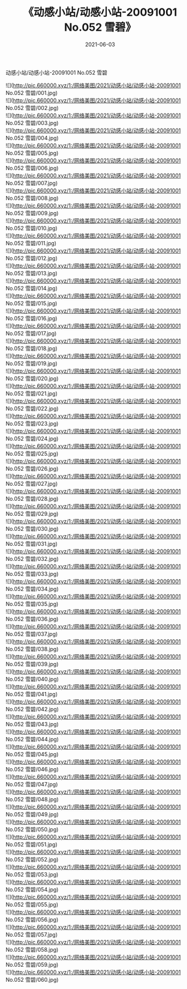 ﻿---
layout: post
title:  《动感小站/动感小站-20091001 No.052 雪碧》
date:   2021-06-03
img: http://pic.660000.xyz/1:/网络美图/2021/动感小站/动感小站-20091001 No.052 雪碧/000.jpg
categories: [美女, 清纯, 唯美]
---

动感小站/动感小站-20091001 No.052 雪碧

 ![](http://pic.660000.xyz/1:/网络美图/2021/动感小站/动感小站-20091001 No.052 雪碧/001.jpg) <br>![](http://pic.660000.xyz/1:/网络美图/2021/动感小站/动感小站-20091001 No.052 雪碧/002.jpg) <br>![](http://pic.660000.xyz/1:/网络美图/2021/动感小站/动感小站-20091001 No.052 雪碧/003.jpg) <br>![](http://pic.660000.xyz/1:/网络美图/2021/动感小站/动感小站-20091001 No.052 雪碧/004.jpg) <br>![](http://pic.660000.xyz/1:/网络美图/2021/动感小站/动感小站-20091001 No.052 雪碧/005.jpg) <br>![](http://pic.660000.xyz/1:/网络美图/2021/动感小站/动感小站-20091001 No.052 雪碧/006.jpg) <br>![](http://pic.660000.xyz/1:/网络美图/2021/动感小站/动感小站-20091001 No.052 雪碧/007.jpg) <br>![](http://pic.660000.xyz/1:/网络美图/2021/动感小站/动感小站-20091001 No.052 雪碧/008.jpg) <br>![](http://pic.660000.xyz/1:/网络美图/2021/动感小站/动感小站-20091001 No.052 雪碧/009.jpg) <br>![](http://pic.660000.xyz/1:/网络美图/2021/动感小站/动感小站-20091001 No.052 雪碧/010.jpg) <br>![](http://pic.660000.xyz/1:/网络美图/2021/动感小站/动感小站-20091001 No.052 雪碧/011.jpg) <br>![](http://pic.660000.xyz/1:/网络美图/2021/动感小站/动感小站-20091001 No.052 雪碧/012.jpg) <br>![](http://pic.660000.xyz/1:/网络美图/2021/动感小站/动感小站-20091001 No.052 雪碧/013.jpg) <br>![](http://pic.660000.xyz/1:/网络美图/2021/动感小站/动感小站-20091001 No.052 雪碧/014.jpg) <br>![](http://pic.660000.xyz/1:/网络美图/2021/动感小站/动感小站-20091001 No.052 雪碧/015.jpg) <br>![](http://pic.660000.xyz/1:/网络美图/2021/动感小站/动感小站-20091001 No.052 雪碧/016.jpg) <br>![](http://pic.660000.xyz/1:/网络美图/2021/动感小站/动感小站-20091001 No.052 雪碧/017.jpg) <br>![](http://pic.660000.xyz/1:/网络美图/2021/动感小站/动感小站-20091001 No.052 雪碧/018.jpg) <br>![](http://pic.660000.xyz/1:/网络美图/2021/动感小站/动感小站-20091001 No.052 雪碧/019.jpg) <br>![](http://pic.660000.xyz/1:/网络美图/2021/动感小站/动感小站-20091001 No.052 雪碧/020.jpg) <br>![](http://pic.660000.xyz/1:/网络美图/2021/动感小站/动感小站-20091001 No.052 雪碧/021.jpg) <br>![](http://pic.660000.xyz/1:/网络美图/2021/动感小站/动感小站-20091001 No.052 雪碧/022.jpg) <br>![](http://pic.660000.xyz/1:/网络美图/2021/动感小站/动感小站-20091001 No.052 雪碧/023.jpg) <br>![](http://pic.660000.xyz/1:/网络美图/2021/动感小站/动感小站-20091001 No.052 雪碧/024.jpg) <br>![](http://pic.660000.xyz/1:/网络美图/2021/动感小站/动感小站-20091001 No.052 雪碧/025.jpg) <br>![](http://pic.660000.xyz/1:/网络美图/2021/动感小站/动感小站-20091001 No.052 雪碧/026.jpg) <br>![](http://pic.660000.xyz/1:/网络美图/2021/动感小站/动感小站-20091001 No.052 雪碧/027.jpg) <br>![](http://pic.660000.xyz/1:/网络美图/2021/动感小站/动感小站-20091001 No.052 雪碧/028.jpg) <br>![](http://pic.660000.xyz/1:/网络美图/2021/动感小站/动感小站-20091001 No.052 雪碧/029.jpg) <br>![](http://pic.660000.xyz/1:/网络美图/2021/动感小站/动感小站-20091001 No.052 雪碧/030.jpg) <br>![](http://pic.660000.xyz/1:/网络美图/2021/动感小站/动感小站-20091001 No.052 雪碧/031.jpg) <br>![](http://pic.660000.xyz/1:/网络美图/2021/动感小站/动感小站-20091001 No.052 雪碧/032.jpg) <br>![](http://pic.660000.xyz/1:/网络美图/2021/动感小站/动感小站-20091001 No.052 雪碧/033.jpg) <br>![](http://pic.660000.xyz/1:/网络美图/2021/动感小站/动感小站-20091001 No.052 雪碧/034.jpg) <br>![](http://pic.660000.xyz/1:/网络美图/2021/动感小站/动感小站-20091001 No.052 雪碧/035.jpg) <br>![](http://pic.660000.xyz/1:/网络美图/2021/动感小站/动感小站-20091001 No.052 雪碧/036.jpg) <br>![](http://pic.660000.xyz/1:/网络美图/2021/动感小站/动感小站-20091001 No.052 雪碧/037.jpg) <br>![](http://pic.660000.xyz/1:/网络美图/2021/动感小站/动感小站-20091001 No.052 雪碧/038.jpg) <br>![](http://pic.660000.xyz/1:/网络美图/2021/动感小站/动感小站-20091001 No.052 雪碧/039.jpg) <br>![](http://pic.660000.xyz/1:/网络美图/2021/动感小站/动感小站-20091001 No.052 雪碧/040.jpg) <br>![](http://pic.660000.xyz/1:/网络美图/2021/动感小站/动感小站-20091001 No.052 雪碧/041.jpg) <br>![](http://pic.660000.xyz/1:/网络美图/2021/动感小站/动感小站-20091001 No.052 雪碧/042.jpg) <br>![](http://pic.660000.xyz/1:/网络美图/2021/动感小站/动感小站-20091001 No.052 雪碧/043.jpg) <br>![](http://pic.660000.xyz/1:/网络美图/2021/动感小站/动感小站-20091001 No.052 雪碧/044.jpg) <br>![](http://pic.660000.xyz/1:/网络美图/2021/动感小站/动感小站-20091001 No.052 雪碧/045.jpg) <br>![](http://pic.660000.xyz/1:/网络美图/2021/动感小站/动感小站-20091001 No.052 雪碧/046.jpg) <br>![](http://pic.660000.xyz/1:/网络美图/2021/动感小站/动感小站-20091001 No.052 雪碧/047.jpg) <br>![](http://pic.660000.xyz/1:/网络美图/2021/动感小站/动感小站-20091001 No.052 雪碧/048.jpg) <br>![](http://pic.660000.xyz/1:/网络美图/2021/动感小站/动感小站-20091001 No.052 雪碧/049.jpg) <br>![](http://pic.660000.xyz/1:/网络美图/2021/动感小站/动感小站-20091001 No.052 雪碧/050.jpg) <br>![](http://pic.660000.xyz/1:/网络美图/2021/动感小站/动感小站-20091001 No.052 雪碧/051.jpg) <br>![](http://pic.660000.xyz/1:/网络美图/2021/动感小站/动感小站-20091001 No.052 雪碧/052.jpg) <br>![](http://pic.660000.xyz/1:/网络美图/2021/动感小站/动感小站-20091001 No.052 雪碧/053.jpg) <br>![](http://pic.660000.xyz/1:/网络美图/2021/动感小站/动感小站-20091001 No.052 雪碧/054.jpg) <br>![](http://pic.660000.xyz/1:/网络美图/2021/动感小站/动感小站-20091001 No.052 雪碧/055.jpg) <br>![](http://pic.660000.xyz/1:/网络美图/2021/动感小站/动感小站-20091001 No.052 雪碧/056.jpg) <br>![](http://pic.660000.xyz/1:/网络美图/2021/动感小站/动感小站-20091001 No.052 雪碧/057.jpg) <br>![](http://pic.660000.xyz/1:/网络美图/2021/动感小站/动感小站-20091001 No.052 雪碧/058.jpg) <br>![](http://pic.660000.xyz/1:/网络美图/2021/动感小站/动感小站-20091001 No.052 雪碧/059.jpg) <br>![](http://pic.660000.xyz/1:/网络美图/2021/动感小站/动感小站-20091001 No.052 雪碧/060.jpg) <br>